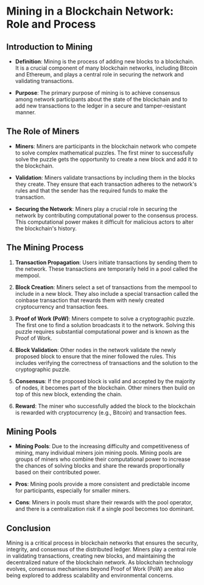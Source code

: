 # Mining in a Blockchain Network: Role and Process

## Introduction to Mining

- **Definition**: Mining is the process of adding new blocks to a blockchain. It is a crucial component of many blockchain networks, including Bitcoin and Ethereum, and plays a central role in securing the network and validating transactions.

- **Purpose**: The primary purpose of mining is to achieve consensus among network participants about the state of the blockchain and to add new transactions to the ledger in a secure and tamper-resistant manner.

## The Role of Miners

- **Miners**: Miners are participants in the blockchain network who compete to solve complex mathematical puzzles. The first miner to successfully solve the puzzle gets the opportunity to create a new block and add it to the blockchain.

- **Validation**: Miners validate transactions by including them in the blocks they create. They ensure that each transaction adheres to the network's rules and that the sender has the required funds to make the transaction.

- **Securing the Network**: Miners play a crucial role in securing the network by contributing computational power to the consensus process. This computational power makes it difficult for malicious actors to alter the blockchain's history.

## The Mining Process

1. **Transaction Propagation**: Users initiate transactions by sending them to the network. These transactions are temporarily held in a pool called the mempool.

2. **Block Creation**: Miners select a set of transactions from the mempool to include in a new block. They also include a special transaction called the coinbase transaction that rewards them with newly created cryptocurrency and transaction fees.

3. **Proof of Work (PoW)**: Miners compete to solve a cryptographic puzzle. The first one to find a solution broadcasts it to the network. Solving this puzzle requires substantial computational power and is known as the Proof of Work.

4. **Block Validation**: Other nodes in the network validate the newly proposed block to ensure that the miner followed the rules. This includes verifying the correctness of transactions and the solution to the cryptographic puzzle.

5. **Consensus**: If the proposed block is valid and accepted by the majority of nodes, it becomes part of the blockchain. Other miners then build on top of this new block, extending the chain.

6. **Reward**: The miner who successfully added the block to the blockchain is rewarded with cryptocurrency (e.g., Bitcoin) and transaction fees.

## Mining Pools

- **Mining Pools**: Due to the increasing difficulty and competitiveness of mining, many individual miners join mining pools. Mining pools are groups of miners who combine their computational power to increase the chances of solving blocks and share the rewards proportionally based on their contributed power.

- **Pros**: Mining pools provide a more consistent and predictable income for participants, especially for smaller miners.

- **Cons**: Miners in pools must share their rewards with the pool operator, and there is a centralization risk if a single pool becomes too dominant.

## Conclusion

Mining is a critical process in blockchain networks that ensures the security, integrity, and consensus of the distributed ledger. Miners play a central role in validating transactions, creating new blocks, and maintaining the decentralized nature of the blockchain network. As blockchain technology evolves, consensus mechanisms beyond Proof of Work (PoW) are also being explored to address scalability and environmental concerns.
